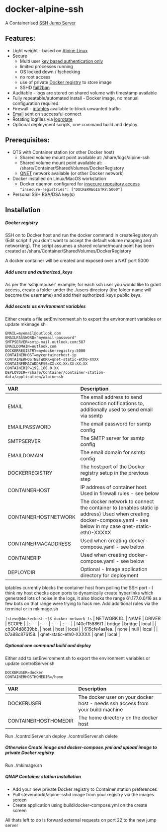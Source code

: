 # docker-alpine-ssh

A Containerised [SSH Jump Server](https://wiki.gentoo.org/wiki/SSH_jump_host)

## Features:
* Light weight - based on [Alpine Linux](https://hub.docker.com/_/alpine)
* Secure
  * Multi user [key based authentication only](https://www.cyberciti.biz/faq/how-to-disable-ssh-password-login-on-linux/)
  * limited processes running
  * OS locked down / fschecking
  * no root access
  * use of private [Docker registry](https://docs.docker.com/registry/) to store image
  * SSHD [fail2ban](https://www.fail2ban.org/wiki/index.php/MANUAL_0_8)
* Auditable - logs are stored on shared volume with timestamp available
* Fully repeatable/automated install - Docker image, no manual configuration required.
* Firewall - [iptables](https://en.wikipedia.org/wiki/Iptables) available to block unwanted traffic
* [Email](https://linux.die.net/man/5/ssmtp.conf) sent on successful connect
* Rotating logfiles via [logrotate](https://www.digitalocean.com/community/tutorials/how-to-manage-logfiles-with-logrotate-on-ubuntu-16-04)
* Optional deployment scripts, one command build and deploy 

## Prerequisites:
* QTS with Container station (or other Docker host)
  * Shared volume mount point available at: /share/logs/alpine-ssh
  * Shared volume mount point available at: /share/Container/SharedVolumes/DockerRegistory
  * [QNET](https://qnap-dev.github.io/container-station-api/qnet.html) network available (or other Docker network)
* Docker installed on Linux/MacOS workstation
  * Docker daemon configured for [insecure repository access](https://docs.docker.com/registry/insecure/) `"insecure-registries": ["DOCKERREGISTRY:5000"]`
* Personal SSH RSA/DSA key(s)
 
## Installation
##### Docker registry
SSH on to Docker host and run the docker command in createRegistory.sh (Edit script if you don't want to accept the default volume mapping and networking). The script assumes a shared volume/mount point has been created at /share/Container/SharedVolumes/DockerRegistory

A docker container will be created and exposed over a NAT port 5000

##### Add users and authorized_keys
As per the 'sshjumpuser' example; for each ssh user you would like to grant access, create a folder under the ./users directory (the folder name will become the username) and add their authorized_keys public keys.
 
##### Add secrets as environment variables
Either create a file setEnvironment.sh to export the environment variables or update mkimage.sh

    EMAIL=myemail@outlook.com
    EMAILPASSWORD="myemail-password"
    SMTPSERVER=smtp-mail.outlook.com:587
    EMAILDOMAIN=outlook.com
    DOCKERREGISTRY=mydockerregistry:5000
    CONTAINERHOST=mycontainerhost-ip
    CONTAINERHOSTNETWORK=qnet-static-eth0-XXXX
    CONTAINERMACADDRESS=XX:XX:XX:XX:XX:XX
    CONTAINERIP=192.168.0.XX
    DEPLOYDIR=/share/Container/container-station-data/application/alpinessh

| VAR | Description |
| :--- | :--- |
| EMAIL | The email address to send connection notifications to, additionally used to send email via ssmtp |
| EMAILPASSWORD | The email password for ssmtp config |
| SMTPSERVER | The SMTP server for ssmtp config |
| EMAILDOMAIN | The email domain for ssmtp config |
| DOCKERREGISTRY | The host:port of the Docker registry setup in the previous step |
| CONTAINERHOST | IP address of container host. Used in firewall rules - see below |
| CONTAINERHOSTNETWORK | The docker network to connect the container to (enables static ip address) Used when creating docker-compose.yaml - see below in my case qnet-static-eth0-XXXXX |
| CONTAINERMACADDRESS | Used when creating docker-compose.yaml - see below |
| CONTAINERIP | Used when creating docker-compose.yaml - see below |
| DEPLOYDIR | Optional - Image application directory for deployment |

iptables currently blocks the container host from polling the SSH port - I think my host checks open ports to dynamically create hyperlinks which generated lots of noise in the logs, it also blocks the range 61.177.0.0/16 as a few bots on that range were trying to hack me. Add additional rules via the terminal or in mkimage.sh

`[steve@dockerhost ~]$ docker network ls`
| NETWORK ID. | NAME | DRIVER | SCOPE |
| :--- | :--- | :--- | :--- |
| f40cf15886f1 | bridge | bridge | local |
| cb304d8639bb. | host | host | local |
| 615cfe4aa1ea. | none | null | local |
| b7a88c876158. | qnet-static-eth0-XXXXX | qnet | local |

##### Optional one command build and deploy
Either add to setEnvironment.sh to export the environment variables or update controlServer.sh

	DOCKERUSER=docker
	CONTAINERHOSTHOMEDIR=/home

| VAR | Description |
| :--- | :--- |
| DOCKERUSER | The docker user on your docker host - needs ssh access from your build machine  |
| CONTAINERHOSTHOMEDIR | The home directory on the docker host |

Run ./controlServer.sh deploy 
./controlServer.sh delete

##### Otherwise Create image and docker-compose.yml and upload image to private Docker registry
Run ./mkimage.sh 

##### QNAP Container station installation
* Add your new private Docker registry to Container station preferences
* Pull stevendodd/alpine-sshd image from your registry via the images screen
* Create application using build/docker-compose.yml on the create screen

All thats left to do is forward external requests on port 22 to the new jump server
